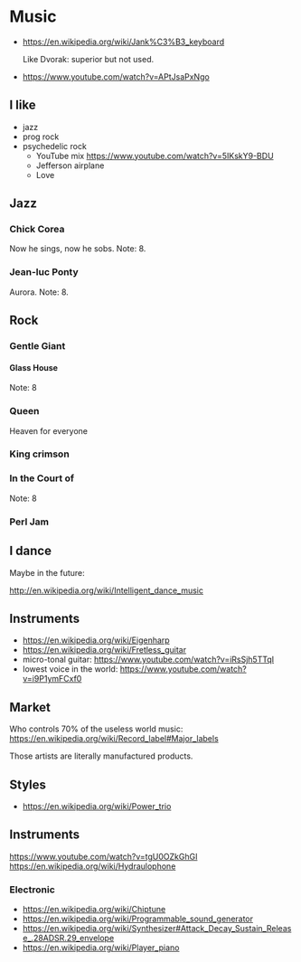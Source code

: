 # Music

-   <https://en.wikipedia.org/wiki/Jank%C3%B3_keyboard>

    Like Dvorak: superior but not used.

-   <https://www.youtube.com/watch?v=APtJsaPxNgo>

## I like

- jazz
- prog rock
- psychedelic rock
    - YouTube mix https://www.youtube.com/watch?v=5IKskY9-BDU
    - Jefferson airplane
    - Love

## Jazz

### Chick Corea

Now he sings, now he sobs. Note: 8.

### Jean-luc Ponty

Aurora. Note: 8.

## Rock

### Gentle Giant

#### Glass House

Note: 8

### Queen

Heaven for everyone

### King crimson

### In the Court of

Note: 8

### Perl Jam

## I dance

Maybe in the future:

<http://en.wikipedia.org/wiki/Intelligent_dance_music>

## Instruments

- <https://en.wikipedia.org/wiki/Eigenharp>
- <https://en.wikipedia.org/wiki/Fretless_guitar>
- micro-tonal guitar: <https://www.youtube.com/watch?v=iRsSjh5TTqI>
- lowest voice in the world: <https://www.youtube.com/watch?v=i9P1ymFCxf0>

## Market

Who controls 70% of the useless world music: <https://en.wikipedia.org/wiki/Record_label#Major_labels>

Those artists are literally manufactured products.

## Styles

- <https://en.wikipedia.org/wiki/Power_trio>

## Instruments

<https://www.youtube.com/watch?v=tgU0OZkGhGI> <https://en.wikipedia.org/wiki/Hydraulophone>

### Electronic

- https://en.wikipedia.org/wiki/Chiptune
- https://en.wikipedia.org/wiki/Programmable_sound_generator
- https://en.wikipedia.org/wiki/Synthesizer#Attack_Decay_Sustain_Release_.28ADSR.29_envelope
- https://en.wikipedia.org/wiki/Player_piano

